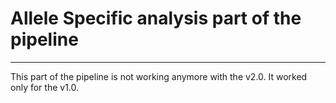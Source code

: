 # Allele Specific analysis part of the pipeline

------------------------------

This part of the pipeline is not working anymore with the v2.0.
It worked only for the v1.0.
